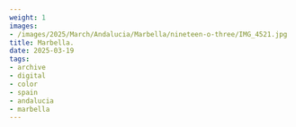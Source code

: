 ```yaml
---
weight: 1
images:
- /images/2025/March/Andalucia/Marbella/nineteen-o-three/IMG_4521.jpg
title: Marbella.
date: 2025-03-19
tags:
- archive
- digital
- color
- spain
- andalucia
- marbella
---
```


